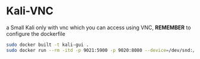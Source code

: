 # Kali-VNC
a Small Kali only with vnc which you can access using VNC, **REMEMBER** to configure the dockerfile

```bash
sudo docker built -t kali-gui .
sudo docker run --rm -itd -p 9021:5900 -p 9020:8080 --device=/dev/snd:/dev/snd kali-gui
```

